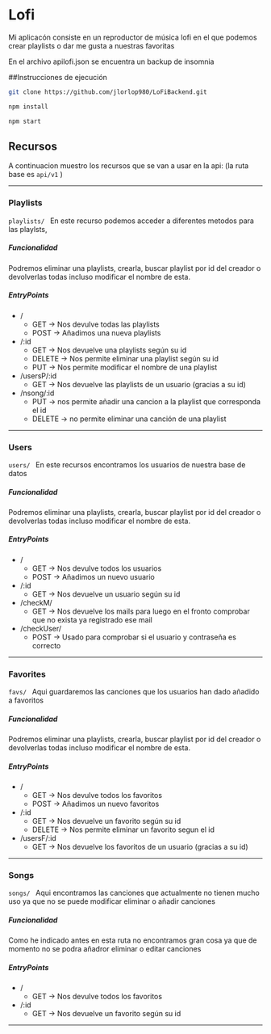 # Lofi

Mi aplicacón consiste en un reproductor de música lofi en el que podemos crear playlists o dar me gusta a nuestras favoritas

En el archivo apilofi.json se encuentra un backup de insomnia  
  
##Instrucciones de ejecución
```bash
git clone https://github.com/jlorlop980/LoFiBackend.git
```
```bash
npm install
```
```bash
npm start
```

## Recursos

A continuacion muestro los recursos que se van a usar en la api:
(la ruta base es ```api/v1``` )
  
---
### Playlists
```playlists/ ```
En este recurso podemos acceder a diferentes metodos para las playlsts,
##### Funcionalidad
Podremos eliminar una playlists, crearla, buscar playlist por id del creador o devolverlas todas incluso modificar el nombre de esta.
##### EntryPoints
+ /
	- GET -> Nos devulve todas las playlists
	- POST -> Añadimos una nueva playlists
+ /:id
	- GET -> Nos devuelve una playlists según su id
	- DELETE -> Nos permite eliminar una playlist según su id
	- PUT -> Nos permite modificar el nombre de una playlist
+ /usersP/:id
	- GET -> Nos devuelve las playlists de un usuario (gracias a su id)
+ /nsong/:id
	-  PUT -> nos permite añadir una cancion a la playlist que corresponda el id
	- DELETE -> no permite eliminar una canción de una playlist
---
### Users
```users/ ```
En este recursos encontramos los usuarios de nuestra base de datos
##### Funcionalidad
Podremos eliminar una playlists, crearla, buscar playlist por id del creador o devolverlas todas incluso modificar el nombre de esta.
##### EntryPoints
+ /
	- GET -> Nos devulve todos los usuarios
	- POST -> Añadimos un nuevo usuario
+ /:id
	- GET -> Nos devuelve un usuario según su id
+ /checkM/
	- GET -> Nos devuelve los mails para luego en el fronto comprobar que no exista ya registrado ese mail
+ /checkUser/
	-  POST -> Usado para comprobar si el usuario y contraseña es correcto
---
### Favorites
```favs/ ```
Aqui guardaremos las canciones que los usuarios han dado añadido a favoritos
##### Funcionalidad
Podremos eliminar una playlists, crearla, buscar playlist por id del creador o devolverlas todas incluso modificar el nombre de esta.
##### EntryPoints
+ /
	- GET -> Nos devulve todos los favoritos
	- POST -> Añadimos un nuevo favoritos
+ /:id
	- GET -> Nos devuelve un favorito según su id
	- DELETE -> Nos permite eliminar un favorito segun el id
+ /usersF/:id
	- GET -> Nos devuelve los favoritos de un usuario (gracias a su id)
---
### Songs
```songs/ ```
Aqui encontramos las canciones que actualmente no tienen mucho uso ya que no se puede modificar eliminar o añadir canciones
##### Funcionalidad
Como he indicado antes en esta ruta no encontramos gran cosa ya que de momento no se podra añadror eliminar o editar canciones
##### EntryPoints
+ /
	- GET -> Nos devulve todos los favoritos
+ /:id
	- GET -> Nos devuelve un favorito según su id
---